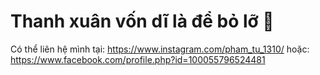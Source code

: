 # Thanh xuân vốn dĩ là để bỏ lỡ 🥇
Có thể liên hệ mình tại: https://www.instagram.com/pham_tu_1310/
  hoặc: https://www.facebook.com/profile.php?id=100055796524481
